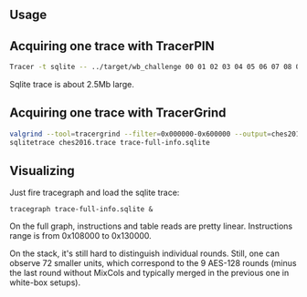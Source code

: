 ## Usage

## Acquiring one trace with TracerPIN

```bash
Tracer -t sqlite -- ../target/wb_challenge 00 01 02 03 04 05 06 07 08 09 0a 0b 0c 0d 0e 0f
```

Sqlite trace is about 2.5Mb large.

## Acquiring one trace with TracerGrind

```bash
valgrind --tool=tracergrind --filter=0x000000-0x600000 --output=ches2016.trace ../target/wb_challenge 00 00 00 00 00 00 00 00 00 00 00 00 00 00 00 00
sqlitetrace ches2016.trace trace-full-info.sqlite
```

## Visualizing

Just fire tracegraph and load the sqlite trace:

```
tracegraph trace-full-info.sqlite &
```

On the full graph, instructions and table reads are pretty linear.
Instructions range is from 0x108000 to 0x130000.

On the stack, it's still hard to distinguish individual rounds.
Still, one can observe 72 smaller units, which correspond to the 9 AES-128 rounds (minus the last round without MixCols and typically merged in the previous one in white-box setups).
